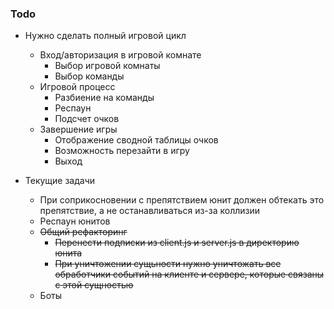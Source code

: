 
### Todo

- Нужно сделать полный игровой цикл
    - Вход/авторизация в игровой комнате
        - Выбор игровой комнаты
        - Выбор команды
    - Игровой процесс
        - Разбиение на команды
        - Респаун
        - Подсчет очков
    - Завершение игры
        - Отображение сводной таблицы очков
        - Возможность перезайти в игру
        - Выход

- Текущие задачи
    - При соприкосновении с препятствием юнит должен обтекать это препятствие, а не останавливаться из-за коллизии
    - Респаун юнитов
    - ~~Общий рефакторинг~~
        - ~~Перенести подписки из client.js и server.js в директорию юнита~~
        - ~~При уничтожении сущьности нужно уничтожать все обработчики событий на клиенте и сервере, которые связаны с этой сущностью~~
    - Боты
